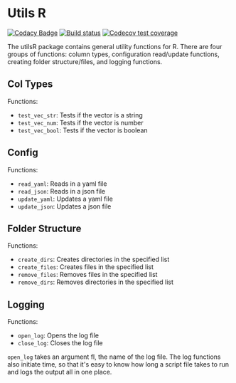 # Utils R

<!-- badges: start -->

[![Codacy Badge](https://api.codacy.com/project/badge/Grade/f1e0bbc39d9f42ab80ed22763d7dbc1c)](https://www.codacy.com/app/holmesjoli/utilsR?utm_source=github.com&amp;utm_medium=referral&amp;utm_content=holmesjoli/utilsR&amp;utm_campaign=Badge_Grade)
[![Build status](https://travis-ci.org/holmesjoli/utilsR.svg?branch=master)](https://travis-ci.org/holmesjoli/utilsR)
[![Codecov test coverage](https://codecov.io/gh/holmesjoli/utilsR/branch/master/graph/badge.svg)](https://codecov.io/gh/holmesjoli/utilsR?branch=master)
<!-- badges: end -->

The utilsR package contains general utility functions for R. There are four groups of functions: column types, configuration read/update functions, creating folder structure/files, and logging functions.

## Col Types

Functions:

-   `test_vec_str`: Tests if the vector is a string
-   `test_vec_num`: Tests if the vector is number
-   `test_vec_bool`: Tests if the vector is boolean

## Config

Functions:

-   `read_yaml`: Reads in a yaml file
-   `read_json`: Reads in a json file
-   `update_yaml`: Updates a yaml file
-   `update_json`: Updates a json file

## Folder Structure

Functions:

-   `create_dirs`: Creates directories in the specified list
-   `create_files`: Creates files in the specified list
-   `remove_files`: Removes files in the specified list
-   `remove_dirs`: Removes directories in the specified list

## Logging

Functions:

-   `open_log`: Opens the log file
-   `close_log`: Closes the log file

`open_log` takes an argument fl, the name of the log file. The log functions also initiate time, so that it's easy to know how long a script file takes to run and logs the output all in one place.

